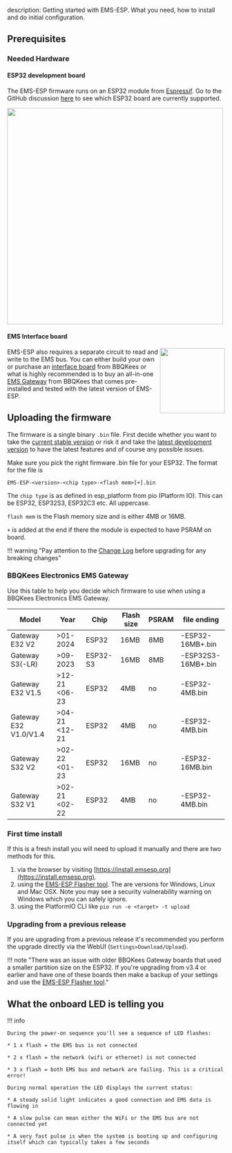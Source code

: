 description: Getting started with EMS-ESP. What you need, how to install and do initial configuration.

## Prerequisites

### Needed Hardware

#### ESP32 development board

The EMS-ESP firmware runs on an ESP32 module from [Espressif](https://www.espressif.com/en/products/socs). Go to the GitHub discussion [here](https://github.com/emsesp/EMS-ESP32/discussions/839#discussioncomment-4493156) to see which ESP32 board are currently supported.

<img style="width:500px" src="../_media/images/esp32-dev-boards.jpg"></img>

#### EMS Interface board

<img style="float:right;width:150px" src="../_media/images/ems-gw-e32a.jpg"></img>
EMS-ESP also requires a separate circuit to read and write to the EMS bus. You can either build your own or purchase an [interface board](https://bbqkees-electronics.nl/product/ems-interface-board-v3/) from BBQKees or what is highly recommended is to buy an all-in-one [EMS Gateway](https://bbqkees-electronics.nl/shop/) from BBQKees that comes pre-installed and tested with the latest version of EMS-ESP.

## Uploading the firmware

The firmware is a single binary `.bin` file. First decide whether you want to take the [current stable version](https://github.com/emsesp/EMS-ESP32/releases/latest) or risk it and take the [latest development version](https://github.com/emsesp/EMS-ESP32/releases/tag/latest) to have the latest features and of course any possible issues.

Make sure you pick the right firmware .bin file for your ESP32. The format for the file is

`EMS-ESP-<version>-<chip type>-<flash mem>[+].bin`

The `chip type` is as defined in esp_platform from pio (Platform IO). This can be ESP32, ESP32S3, ESP32C3 etc. All uppercase.

`flash mem` is the Flash memory size and is either 4MB or 16MB.

`+` is added at the end if there the module is expected to have PSRAM on board.

!!! warning "Pay attention to the [Change Log](Version-Release-History) before upgrading for any breaking changes"

### BBQKees Electronics EMS Gateway

Use this table to help you decide which firmware to use when using a BBQKees Electronics EMS Gateway.

| Model                 | Year          | Chip     | Flash size | PSRAM | file ending        |
| --------------------- | ------------- | -------- | ---------- | ----- | ------------------ |
| Gateway E32 V2        | >01-2024      | ESP32    | 16MB       | 8MB   | -ESP32-16MB+.bin   |
| Gateway S3(-LR)       | >09-2023      | ESP32-S3 | 16MB       | 8MB   | -ESP32S3-16MB+.bin |
| Gateway E32 V1.5      | >12-21 <06-23 | ESP32    | 4MB        | no    | -ESP32-4MB.bin     |
| Gateway E32 V1.0/V1.4 | >04-21 <12-21 | ESP32    | 4MB        | no    | -ESP32-4MB.bin     |
| Gateway S32 V2        | >02-22 <01-23 | ESP32    | 16MB       | no    | -ESP32-16MB.bin    |
| Gateway S32 V1        | >02-21 <02-22 | ESP32    | 4MB        | no    | -ESP32-4MB.bin     |

### First time install

If this is a fresh install you will need to upload it manually and there are two methods for this.

1. via the browser by visiting [https://install.emsesp.org](https://install.emsesp.org).
1. using the [EMS-ESP Flasher tool](https://github.com/emsesp/EMS-ESP-Flasher/releases). The are versions for Windows, Linux and Mac OSX. Note you may see a security vulnerability warning on Windows which you can safely ignore.
1. using the PlatformIO CLI like `pio run -e <target> -t upload`

### Upgrading from a previous release

If you are upgrading from a previous release it's recommended you perform the upgrade directly via the WebUI (`Settings>Download/Upload`).

!!! note "There was an issue with older BBQKees Gateway boards that used a smaller partition size on the ESP32. If you're upgrading from v3.4 or earlier and have one of these boards then make a backup of your settings and use the [EMS-ESP Flasher tool](https://github.com/emsesp/EMS-ESP-Flasher/releases)."

## What the onboard LED is telling you

!!! info

    During the power-on sequence you'll see a sequence of LED flashes:

    * 1 x flash = the EMS bus is not connected

    * 2 x flash = the network (wifi or ethernet) is not connected

    * 3 x flash = both EMS bus and network are failing. This is a critical error!

    During normal operation the LED displays the current status:

    * A steady solid light indicates a good connection and EMS data is flowing in

    * A slow pulse can mean either the WiFi or the EMS bus are not connected yet

    * A very fast pulse is when the system is booting up and configuring itself which can typically takes a few seconds
